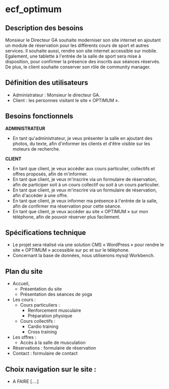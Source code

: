 # ecf_optimum

## Description des besoins
Monsieur le Directeur GA souhaite moderniser son site internet en ajoutant un module de réservation pour les différents cours de sport et autres services. 
Il souhaite aussi, rendre son site internet accessible sur mobile. Egalement, une tablette à l'entrée de la salle de sport sera mise à disposition, pour confirmer la présence des inscrits aux séances réservés. De plus, le client souhaite conserver son rôle de community manager.

## Définition des utilisateurs
  - Administrateur : Monsieur le directeur GA.
  - Client : les personnes visitant le site « OPTIMUM ».

## Besoins fonctionnels 
**ADMINISTRATEUR**
  - En tant qu'administrateur, je veux présenter la salle en ajoutant des photos, du texte, afin d'informer les clients et d'être visible sur les moteurs de recherche.

**CLIENT**
  - En tant que client, je veux accéder aux cours particulier, collectifs et offres proposés, afin de m'informer.
  - En tant que client, je veux m'inscrire via un formulaire de réservation, afin de participer soit à un cours collectif ou soit à un cours particulier.
  - En tant que client, je veux m'inscrire via un formulaire de réservation, afin d'accéder à une offre.
  - En tant que client, je veux informer ma présence à l'entrée de la salle, afin de confirmer ma réservation pour cette séance.
  - En tant que client, je veux accéder au site « OPTIMUM » sur mon téléphone, afin de pouvoir réserver plus facilement.

## Spécifications technique
  - Le projet sera réalisé via une solution CMS « WordPress » pour rendre le site « OPTIMUM » accessible sur pc et sur le téléphone.
  - Concernant la base de données, nous utiliserons mysql Workbench.

## Plan du site
  - Accueil,
    - Présentation du site
    - Présentation des séances de yoga
  - Les cours : 
    - Cours particuliers :
      - Renforcement musculaire 
      - Préparation physique
    - Cours collectifs :
      - Cardio training
      - Cross training
  - Les offres : 
    -  Accès à la salle de musculation
  - Réservations : formulaire de réservation  
  - Contact : formulaire de contact

## Choix navigation sur le site : 
  - A FAIRE [....]


